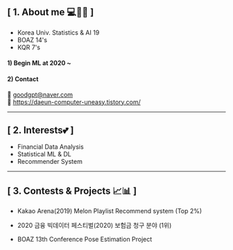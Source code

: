 ## **[ 1. About me 💻👩🏻 ]** 
- Korea Univ. Statistics & AI 19
- BOAZ 14's 
- KQR 7's 

#### 1) Begin ML at 2020 ~

#### 2) Contact 
📩 goodgpt@naver.com        
📃 https://daeun-computer-uneasy.tistory.com/


-----

## **[ 2. Interests💕 ]** 
- Financial Data Analysis 
- Statistical ML & DL
- Recommender System

----- 

## **[ 3. Contests & Projects 📈📊 ]** 
- Kakao Arena(2019) Melon Playlist Recommend system (Top 2%)   

- 2020 금융 빅데이터 페스티벌(2020) 보험금 청구 분야 (1위)        

- BOAZ 13th Conference Pose Estimation Project 



<!--
**daeunni/daeunni** is a ✨ _special_ ✨ repository because its `README.md` (this file) appears on your GitHub profile.

Here are some ideas to get you started:

- 🔭 I’m currently working on ...
- 🌱 I’m currently learning ...
- 👯 I’m looking to collaborate on ...
- 🤔 I’m looking for help with ...
- 💬 Ask me about ...
- 📫 How to reach me: ...
- 😄 Pronouns: ...
- ⚡ Fun fact: ...
-->
